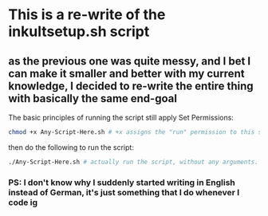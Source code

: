 # This is a re-write of the inkultsetup.sh script
## as the previous one was quite messy, and I bet I can make it smaller and better with my current knowledge, I decided to re-write the entire thing with basically the same end-goal

The basic principles of running the script still apply
Set Permissions:
```bash
chmod +x Any-Script-Here.sh # +x assigns the "run" permission to this script, making it able to be executed.
```
then do the following to run the script:
```bash
./Any-Script-Here.sh # actually run the script, without any arguments.
```

### PS: I don't know why I suddenly started writing in English instead of German, it's just something that I do whenever I code ig
